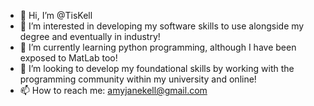 - 👋 Hi, I’m @TisKell
- 👀 I’m interested in developing my software skills to use alongside my degree and eventually in industry!
- 🌱 I’m currently learning python programming, although I have been exposed to MatLab too!
- 💞️ I’m looking to develop my foundational skills by working with the programming community within my university and online!
- 📫 How to reach me: amyjanekell@gmail.com

<!---
TisKell/TisKell is a ✨ special ✨ repository because its `README.md` (this file) appears on your GitHub profile.
You can click the Preview link to take a look at your changes.
--->
